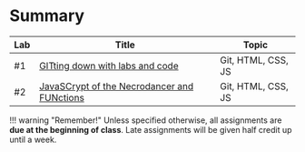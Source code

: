 # Summary

|Lab|Title|Topic|
|----|-----|-----|
|#1|[GITting down with labs and code](week1/index.md)|Git, HTML, CSS, JS|
|#2|[JavaSCrypt of the Necrodancer and FUNctions](week1/index.md)|Git, HTML, CSS, JS|

!!! warning "Remember!"
    Unless specified otherwise, all assignments are **due at the beginning of class**. Late assignments will be given half credit up until a week.
